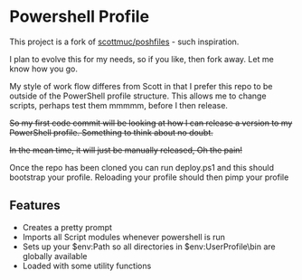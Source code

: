 Powershell Profile
==================

This project is a fork of [scottmuc/poshfiles](https://github.com/scottmuc/poshfiles) - such inspiration.

I plan to evolve this for my needs, so if you like, then fork away. Let me know how you go.

My style of work flow differes from Scott in that I prefer this repo to be outside of the PowerShell profile structure. This allows me to change scripts, perhaps test them mmmmm, before I then release.

~~So my first code commit will be looking at how I can release a version to my PowerShell profile. Something to think about no doubt.~~

~~In the mean time, it will just be manually released, Oh the pain!~~

Once the repo has been cloned you can run deploy.ps1 and this should bootstrap your profile. Reloading your profile should then pimp your profile

Features
--------

- Creates a pretty prompt
- Imports all Script modules whenever powershell is run
- Sets up your $env:Path so all directories in $env:UserProfile\bin are globally available
- Loaded with some utility functions
